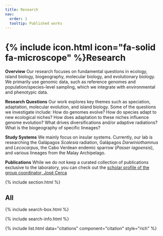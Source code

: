 ```yaml
---
title: Research
nav:
  order: 1
  tooltip: Published works
---
```


# {% include icon.html icon="fa-solid fa-microscope" %}Research

**Overview**
Our research focuses on fundamental questions in ecology, island biology, biogeography, molecular biology, and evolutionary biology. We primarily use genomic data, such as reference genomes and population/species-level sampling, which we integrate with environmental and phenotypic data.

**Research Questions**
Our work explores key themes such as speciation, adaptation, molecular evolution, and island biology. Some of the questions we investigate include: How do genomes evolve? How do species adapt to new ecological niches? How does adaptation to these niches influence genome evolution? What drives diversifications and/or adaptive radiations? What is the biogeography of specific lineages?

**Study Systems**
We mainly focus on insular systems. Currently, our lab is researching the Galápagos *Scalesia* radiation, Galápagos *Darwiniothamnus* and *Lecocarpus*, the Cabo Verdean endemic sparrow (*Passer iagoensis*), and various lineages from the Malay Archipelago.

**Publications**
While we do not keep a curated collection of publications exclusive to the laboratory, you can check out the [scholar profile of the group coordinator, José Cerca](https://scholar.google.pt/citations?user=ZI1vWPEAAAAJ&hl=en)

{% include section.html %}


## All

{% include search-box.html %}

{% include search-info.html %}

{% include list.html data="citations" component="citation" style="rich" %}
